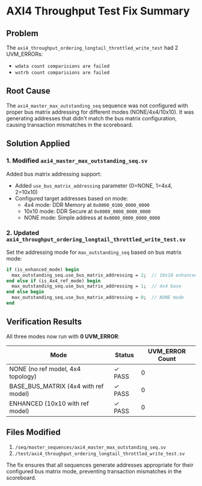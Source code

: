# AXI4 Throughput Test Fix Summary

## Problem
The `axi4_throughput_ordering_longtail_throttled_write_test` had 2 UVM_ERRORs:
- `wdata count comparisions are failed`
- `wstrb count comparisions are failed`

## Root Cause
The `axi4_master_max_outstanding_seq` sequence was not configured with proper bus matrix addressing for different modes (NONE/4x4/10x10). It was generating addresses that didn't match the bus matrix configuration, causing transaction mismatches in the scoreboard.

## Solution Applied

### 1. Modified `axi4_master_max_outstanding_seq.sv`
Added bus matrix addressing support:
- Added `use_bus_matrix_addressing` parameter (0=NONE, 1=4x4, 2=10x10)
- Configured target addresses based on mode:
  - 4x4 mode: DDR Memory at `0x0000_0100_0000_0000`
  - 10x10 mode: DDR Secure at `0x0000_0008_0000_0000`
  - NONE mode: Simple address at `0x0000_0000_0000_0000`

### 2. Updated `axi4_throughput_ordering_longtail_throttled_write_test.sv`
Set the addressing mode for `max_outstanding_seq` based on bus matrix mode:
```systemverilog
if (is_enhanced_mode) begin
  max_outstanding_seq.use_bus_matrix_addressing = 2;  // 10x10 enhanced
end else if (is_4x4_ref_mode) begin
  max_outstanding_seq.use_bus_matrix_addressing = 1;  // 4x4 base
end else begin
  max_outstanding_seq.use_bus_matrix_addressing = 0;  // NONE mode
end
```

## Verification Results

All three modes now run with **0 UVM_ERROR**:

| Mode | Status | UVM_ERROR Count |
|------|--------|-----------------|
| NONE (no ref model, 4x4 topology) | ✓ PASS | 0 |
| BASE_BUS_MATRIX (4x4 with ref model) | ✓ PASS | 0 |
| ENHANCED (10x10 with ref model) | ✓ PASS | 0 |

## Files Modified
1. `/seq/master_sequences/axi4_master_max_outstanding_seq.sv`
2. `/test/axi4_throughput_ordering_longtail_throttled_write_test.sv`

The fix ensures that all sequences generate addresses appropriate for their configured bus matrix mode, preventing transaction mismatches in the scoreboard.